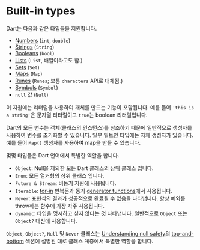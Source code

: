 # Built-in types

Dart는 다음과 같은 타입들을 지원합니다.

* [Numbers](https://dart.dev/guides/language/language-tour#numbers) (`int`, `double`)
* [Strings](https://dart.dev/guides/language/language-tour#strings) (`String`)
* [Booleans](https://dart.dev/guides/language/language-tour#booleans) (`bool`)
* [Lists](https://dart.dev/guides/language/language-tour#lists) (`List`, 배열이라고도 함.)
* [Sets](https://dart.dev/guides/language/language-tour#sets) (`Set`)
* [Maps](https://dart.dev/guides/language/language-tour#maps) (`Map`)
* [Runes](https://dart.dev/guides/language/language-tour#characters) (`Runes`; 보통 `characters` API로 대체됨.)
* [Symbols](https://dart.dev/guides/language/language-tour#symbols) (`Symbol`)
* `null` 값 (`Null`)

이 지원에는 리터럴을 사용하여 개체를 만드는 기능이 포함됩니다. 예를 들어 `'this is a string'`은 문자열 리터럴이고 `true`는 boolean 리터럴입니다.

Dart의 모든 변수는 객체(클래스의 인스턴스)를 참조하기 때문에 일반적으로 생성자를 사용하여 변수를 초기화할 수 있습니다. 일부 빌트인 타입에는 자체 생성자가 있습니다. 예를 들어 `Map()` 생성자를 사용하여 map을 만들 수 있습니다.

몇몇 타입들은 Dart 언어에서 특별한 역할을 합니다.

* `Object`: Null을 제외한 모든 Dart 클래스의 상위 클래스 입니다.
* `Enum`: 모든 열거형의 상위 클래스 입니다.
* `Future & Stream`: 비동기 지원에 사용됩니다.
* `Iterable`: [for-in](https://dart.dev/guides/libraries/library-tour#iteration) 반복문과 동기 [generator functions](https://dart.dev/guides/language/language-tour#generator)에서 사용됩니다.
* `Never`: 표현식의 결과가 성공적으로 완료될 수 없음을 나타냅니다. 항상 예외를 throw하는 함수에 가장 자주 사용됩니다.
* `dynamic`: 타입을 명시하고 싶지 않다는 것 나타냅니다. 일반적으로 `Object` 또는 `Object?` 대신에 사용합니다.

`Object`, `Object?`, `Null` 및 `Never` 클래스는 [Understanding null safety](https://dart.dev/null-safety/understanding-null-safety)의 [top-and-bottom](https://dart.dev/null-safety/understanding-null-safety#top-and-bottom) 섹션에 설명된 대로 클래스 계층에서 특별한 역할을 합니다.
